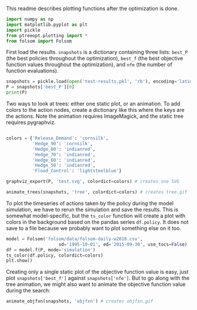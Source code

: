 This readme describes plotting functions after the optimization is done.

```python
import numpy as np 
import matplotlib.pyplot as plt
import pickle
from ptreeopt.plotting import *
from folsom import Folsom
```

First load the results. `snapshots` is a dictionary containing three lists: `best_P` (the best policies throughout the optimization), `best_f` (the best objective function values throughout the optimization), and `nfe` (the number of function evaluations).

```python
snapshots = pickle.load(open('test-results.pkl', 'rb'), encoding='latin1')
P = snapshots['best_P'][0]
print(P)
```

Two ways to look at trees: either one static plot, or an animation. To add colors to the action nodes, create a dictionary like this where the keys are the actions. Note the animation requires ImageMagick, and the static tree requires pygraphviz.

```python

colors = {'Release_Demand': 'cornsilk',
          'Hedge_90': 'cornsilk',
          'Hedge_80': 'indianred',
          'Hedge_70': 'indianred',
          'Hedge_60': 'indianred',
          'Hedge_50': 'indianred',
          'Flood_Control': 'lightsteelblue'}

graphviz_export(P, 'test.svg', colordict=colors) # creates one SVG

animate_trees(snapshots, 'tree', colordict=colors) # creates tree.gif
```

To plot the timeseries of actions taken by the policy during the model simulation, we have to rerun the simulation and save the results. This is somewhat model-specific, but the `ts_color` function will create a plot with colors in the background based on the pandas series `df.policy`. It does not save to a file because we probably want to plot something else on it too.

```python
model = Folsom('folsom/data/folsom-daily-w2016.csv',
                    sd='1995-10-01', ed='2015-09-30', use_tocs=False)
df = model.f(P, mode='simulation')
ts_color(df.policy, colordict=colors)
plt.show()
```

Creating only a single static plot of the objective function value is easy, just plot `snapshots['best_f']` against `snapshots['nfe']`. But to go along with the tree animation, we might also want to animate the objective function value during the search:

```python
animate_objfxn(snapshots, 'objfxn') # creates objfxn.gif
```

